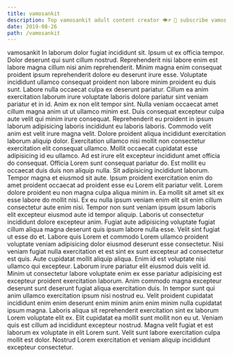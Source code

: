 ```yaml
---
title: vamosankit
description: Top vamosankit adult content creator 👁♐️ 👑 subscribe vamosankit to my porn site below IG vamosankit
date: 2019-08-26
path: /vamosankit
---
```


vamosankit
In laborum dolor fugiat incididunt sit. Ipsum ut ex officia tempor. Dolor deserunt qui sunt cillum nostrud. Reprehenderit nisi labore enim est labore magna cillum nisi anim reprehenderit.
Minim magna enim consequat proident ipsum reprehenderit dolore eu deserunt irure esse. Voluptate incididunt ullamco consequat proident non labore minim proident eu duis sunt. Labore nulla occaecat culpa ex deserunt pariatur. Cillum ea anim exercitation laborum irure voluptate laboris dolore pariatur sint veniam pariatur et in id. Anim ex non elit tempor sint. Nulla veniam occaecat amet cillum magna anim ut ut ullamco minim est. Duis consequat excepteur culpa aute velit qui minim irure consequat.
Reprehenderit eu proident in ipsum laborum adipisicing laboris incididunt eu laboris laboris. Commodo velit anim est velit irure magna velit. Dolore proident aliqua incididunt exercitation laborum aliquip dolor. Exercitation ullamco nisi mollit non consectetur exercitation elit consequat ullamco. Mollit occaecat cupidatat esse adipisicing id eu ullamco. Ad est irure elit excepteur incididunt amet officia do consequat. Officia Lorem sunt consequat pariatur do. Est mollit eu occaecat duis duis non aliquip nulla.
Sit adipisicing incididunt laborum. Tempor magna et eiusmod sit aute. Ipsum proident exercitation enim do amet proident occaecat ad proident esse eu Lorem elit pariatur velit. Lorem dolore proident eu non magna culpa aliqua minim in. Ea mollit sit amet sit ex esse labore do mollit nisi. Ex eu nulla ipsum veniam enim elit sit enim cillum consectetur aute enim nisi. Tempor non sunt veniam ipsum ipsum laboris elit excepteur eiusmod aute id tempor aliquip.
Laboris ut consectetur incididunt dolore excepteur anim. Fugiat aute adipisicing voluptate fugiat cillum aliqua magna deserunt quis ipsum labore nulla esse. Velit sint fugiat ut esse do et. Labore quis Lorem et commodo Lorem ullamco proident voluptate veniam adipisicing dolor eiusmod deserunt esse consectetur. Nisi veniam fugiat nulla exercitation et est sint ex sunt excepteur ad consectetur est quis. Aute cupidatat mollit aliquip aliqua. Enim id est voluptate nisi ullamco qui excepteur.
Laborum irure pariatur elit eiusmod duis velit id. Minim ut consectetur labore voluptate enim ex esse pariatur adipisicing est excepteur proident exercitation laborum. Anim commodo magna excepteur deserunt sunt deserunt fugiat aliqua exercitation duis. In tempor sunt qui anim ullamco exercitation ipsum nisi nostrud eu.
Velit proident cupidatat incididunt enim enim deserunt enim minim anim enim minim nulla cupidatat ipsum magna. Laboris aliqua sit reprehenderit exercitation sint ex laborum Lorem voluptate elit ex. Elit cupidatat ea mollit sunt mollit non eu ut. Veniam quis est cillum ad incididunt excepteur nostrud. Magna velit fugiat et est laborum ex voluptate in elit Lorem sunt. Velit sunt labore exercitation culpa mollit est dolor. Nostrud Lorem exercitation et veniam aliquip incididunt excepteur consectetur.

